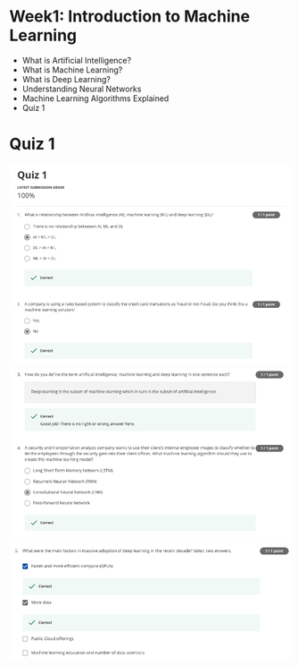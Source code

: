 # Week1: Introduction to Machine Learning
- What is Artificial Intelligence?
- What is Machine Learning?
- What is Deep Learning?
- Understanding Neural Networks
- Machine Learning Algorithms Explained
- Quiz 1

# Quiz 1
![](1.1.png)
![](1.2.png)
![](1.3.png)
